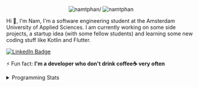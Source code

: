 <p align="center"> <img src=https://komarev.com/ghpvc/?username=namtphan alt=namtphan/> <img 
src="https://img.shields.io/github/last-commit/namtphan/namtphan" alt="namtphan" />
</p>

Hi 👋, I'm Nam, I'm a software engineering student at the Amsterdam University of Applied Sciences. I am currently working on some side projects, a startup idea (with some fellow students) and learning some new coding stuff like Kotlin and Flutter. 

<a href="https://www.linkedin.com/in/namtphan2/"><img src="https://img.shields.io/badge/-@namtphan2-0077B5?style=flat-square&amp;labelColor=0077B5&amp;logo=LinkedIn&amp;link=https://www.linkedin.com/in/namtphan2/" alt="LinkedIn Badge"></a> 

⚡ Fun fact: **I'm a developer who don't drink coffee☕ very often**

<details>
<summary>Programming Stats</summary>
<!-- Most used languages stats -->
<!-- [![Top Langs](https://github-readme-stats.vercel.app/api/top-langs/?username=namtphan&layout=compact)](https://github.com/namtphan2/github-readme-stats) -->
  
<!--START_SECTION:waka-->
**I'm a Night 🦉** 

```text
🌞 Morning    41 commits     █░░░░░░░░░░░░░░░░░░░░░░░░   7.07% 
🌆 Daytime    173 commits    ███████░░░░░░░░░░░░░░░░░░   29.83% 
🌃 Evening    208 commits    █████████░░░░░░░░░░░░░░░░   35.86% 
🌙 Night      158 commits    ██████░░░░░░░░░░░░░░░░░░░   27.24%

```
📅 **I'm Most Productive on Tuesday** 

```text
Monday       67 commits     ███░░░░░░░░░░░░░░░░░░░░░░   11.55% 
Tuesday      100 commits    ████░░░░░░░░░░░░░░░░░░░░░   17.24% 
Wednesday    79 commits     ███░░░░░░░░░░░░░░░░░░░░░░   13.62% 
Thursday     79 commits     ███░░░░░░░░░░░░░░░░░░░░░░   13.62% 
Friday       83 commits     ███░░░░░░░░░░░░░░░░░░░░░░   14.31% 
Saturday     86 commits     ███░░░░░░░░░░░░░░░░░░░░░░   14.83% 
Sunday       86 commits     ███░░░░░░░░░░░░░░░░░░░░░░   14.83%

```


📊 **This Week I Spent My Time On** 

```text
💻 Operating System: 
Mac                      12 hrs 13 mins      █████████████████████████   100.0%

```


<!--END_SECTION:waka-->
</details>
